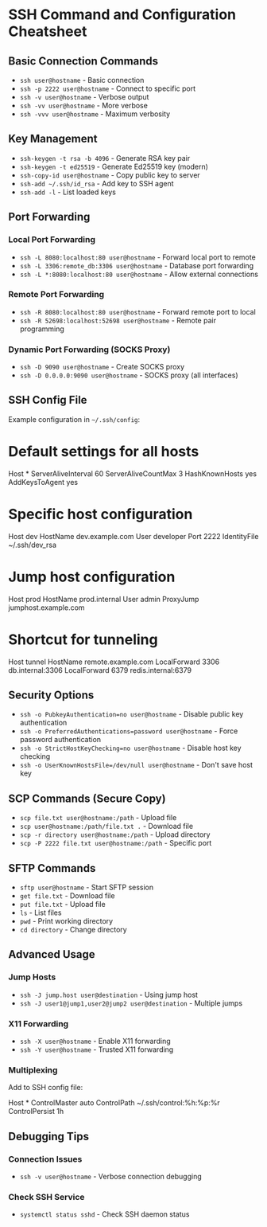 # SSH Command and Configuration Cheatsheet

## Basic Connection Commands
- `ssh user@hostname` - Basic connection
- `ssh -p 2222 user@hostname` - Connect to specific port
- `ssh -v user@hostname` - Verbose output
- `ssh -vv user@hostname` - More verbose
- `ssh -vvv user@hostname` - Maximum verbosity

## Key Management
- `ssh-keygen -t rsa -b 4096` - Generate RSA key pair
- `ssh-keygen -t ed25519` - Generate Ed25519 key (modern)
- `ssh-copy-id user@hostname` - Copy public key to server
- `ssh-add ~/.ssh/id_rsa` - Add key to SSH agent
- `ssh-add -l` - List loaded keys

## Port Forwarding

### Local Port Forwarding
- `ssh -L 8080:localhost:80 user@hostname` - Forward local port to remote
- `ssh -L 3306:remote_db:3306 user@hostname` - Database port forwarding
- `ssh -L *:8080:localhost:80 user@hostname` - Allow external connections

### Remote Port Forwarding
- `ssh -R 8080:localhost:80 user@hostname` - Forward remote port to local
- `ssh -R 52698:localhost:52698 user@hostname` - Remote pair programming

### Dynamic Port Forwarding (SOCKS Proxy)
- `ssh -D 9090 user@hostname` - Create SOCKS proxy
- `ssh -D 0.0.0.0:9090 user@hostname` - SOCKS proxy (all interfaces)

## SSH Config File
Example configuration in `~/.ssh/config`:

# Default settings for all hosts
Host *
    ServerAliveInterval 60
    ServerAliveCountMax 3
    HashKnownHosts yes
    AddKeysToAgent yes

# Specific host configuration
Host dev
    HostName dev.example.com
    User developer
    Port 2222
    IdentityFile ~/.ssh/dev_rsa

# Jump host configuration
Host prod
    HostName prod.internal
    User admin
    ProxyJump jumphost.example.com

# Shortcut for tunneling
Host tunnel
    HostName remote.example.com
    LocalForward 3306 db.internal:3306
    LocalForward 6379 redis.internal:6379


## Security Options
- `ssh -o PubkeyAuthentication=no user@hostname` - Disable public key authentication
- `ssh -o PreferredAuthentications=password user@hostname` - Force password authentication
- `ssh -o StrictHostKeyChecking=no user@hostname` - Disable host key checking
- `ssh -o UserKnownHostsFile=/dev/null user@hostname` - Don't save host key

## SCP Commands (Secure Copy)
- `scp file.txt user@hostname:/path` - Upload file
- `scp user@hostname:/path/file.txt .` - Download file
- `scp -r directory user@hostname:/path` - Upload directory
- `scp -P 2222 file.txt user@hostname:/path` - Specific port

## SFTP Commands
- `sftp user@hostname` - Start SFTP session
- `get file.txt` - Download file
- `put file.txt` - Upload file
- `ls` - List files
- `pwd` - Print working directory
- `cd directory` - Change directory

## Advanced Usage

### Jump Hosts
- `ssh -J jump.host user@destination` - Using jump host
- `ssh -J user1@jump1,user2@jump2 user@destination` - Multiple jumps

### X11 Forwarding
- `ssh -X user@hostname` - Enable X11 forwarding
- `ssh -Y user@hostname` - Trusted X11 forwarding

### Multiplexing
Add to SSH config file:

Host *
    ControlMaster auto
    ControlPath ~/.ssh/control:%h:%p:%r
    ControlPersist 1h


## Debugging Tips

### Connection Issues
- `ssh -v user@hostname` - Verbose connection debugging

### Check SSH Service
- `systemctl status sshd` - Check SSH daemon status